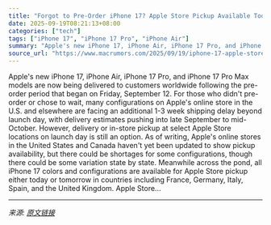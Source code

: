 ```yaml
---
title: "Forgot to Pre-Order iPhone 17? Apple Store Pickup Available Today at Most Locations"
date: 2025-09-19T08:21:13+08:00
categories: ["tech"]
tags: ["iPhone 17", "iPhone 17 Pro", "iPhone Air"]
summary: "Apple's new iPhone 17, iPhone Air, iPhone 17 Pro, and iPhone 17 Pro Max models are now being delivered to customers worldwide following the pre-order period that began on Friday, September 12. For tho"
source_url: "https://www.macrumors.com/2025/09/19/iphone-17-apple-store-pickup-available-today/"
---
```


Apple's new iPhone 17, iPhone Air, iPhone 17 Pro, and iPhone 17 Pro Max models are now being delivered to customers worldwide following the pre-order period that began on Friday, September 12. For those who didn't pre-order or chose to wait, many configurations on Apple's online store in the U.S. and elsewhere are facing an additional 1-3 week shipping delay beyond launch day, with delivery estimates pushing into late September to mid-October. However, delivery or in-store pickup at select Apple Store locations on launch day is still an option. As of writing, Apple's online stores in the United States and Canada haven't yet been updated to show pickup availability, but there could be shortages for some configurations, though there could be some variation state by state. Meanwhile across the pond, all ‌iPhone 17 colors and configurations are available for Apple Store pickup either today or tomorrow in countries including France, Germany, Italy, Spain, and the United Kingdom. Apple Store...

---

*来源: [原文链接](https://www.macrumors.com/2025/09/19/iphone-17-apple-store-pickup-available-today/)*

